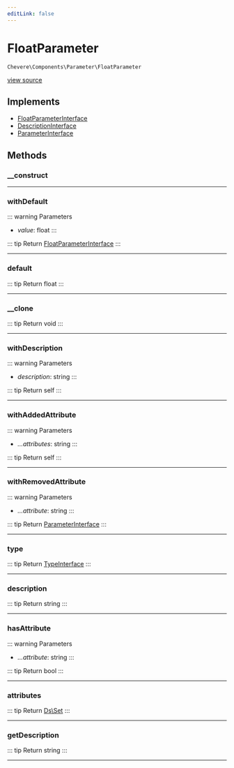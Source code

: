 ```yaml
---
editLink: false
---
```


# FloatParameter

`Chevere\Components\Parameter\FloatParameter`

[view source](https://github.com/chevere/chevere/blob/master/src/Chevere/Components/Parameter/FloatParameter.php)

## Implements

- [FloatParameterInterface](../../Interfaces/Parameter/FloatParameterInterface.md)
- [DescriptionInterface](../../Interfaces/Common/DescriptionInterface.md)
- [ParameterInterface](../../Interfaces/Parameter/ParameterInterface.md)

## Methods

### __construct

---

### withDefault

::: warning Parameters
- *value*: float
:::

::: tip Return
[FloatParameterInterface](../../Interfaces/Parameter/FloatParameterInterface.md)
:::

---

### default

::: tip Return
float
:::

---

### __clone

::: tip Return
void
:::

---

### withDescription

::: warning Parameters
- *description*: string
:::

::: tip Return
self
:::

---

### withAddedAttribute

::: warning Parameters
- *...attributes*: string
:::

::: tip Return
self
:::

---

### withRemovedAttribute

::: warning Parameters
- *...attribute*: string
:::

::: tip Return
[ParameterInterface](../../Interfaces/Parameter/ParameterInterface.md)
:::

---

### type

::: tip Return
[TypeInterface](../../Interfaces/Type/TypeInterface.md)
:::

---

### description

::: tip Return
string
:::

---

### hasAttribute

::: warning Parameters
- *...attribute*: string
:::

::: tip Return
bool
:::

---

### attributes

::: tip Return
[Ds\Set](https://www.php.net/manual/class.ds\set)
:::

---

### getDescription

::: tip Return
string
:::

---
